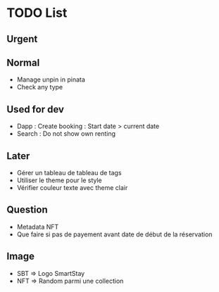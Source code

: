 # TODO List

## Urgent

## Normal

* Manage unpin in pinata
* Check any type

## Used for dev

* Dapp : Create booking : Start date > current date
* Search : Do not show own renting

## Later

* Gérer un tableau de tableau de tags
* Utiliser le theme pour le style
* Vérifier couleur texte avec theme clair

## Question

* Metadata NFT
* Que faire si pas de payement avant date de début de la réservation

## Image

* SBT => Logo SmartStay
* NFT  => Random parmi une collection
